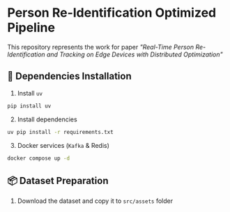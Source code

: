 # Person Re-Identification Optimized Pipeline
This repository represents the work for paper *"Real-Time Person Re-Identification and Tracking
on Edge Devices with Distributed Optimization"*

## 🚀 Dependencies Installation

1. Install `uv`
```bash
pip install uv
```

2. Install dependencies
```bash
uv pip install -r requirements.txt
```

3. Docker services (`Kafka` & Redis)
```bash
docker compose up -d
```

## 📦 Dataset Preparation

1. Download the dataset and copy it to `src/assets` folder
```bash

```